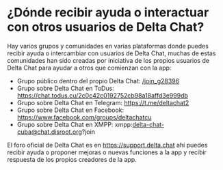 # ¿Dónde recibir ayuda o interactuar con otros usuarios de Delta Chat?

Hay varios grupos y comunidades en varias plataformas donde puedes recibir ayuda o intercambiar con usuarios de Delta Chat, muchas de estas comunidades han sido creadas por iniciativa de los propios usuarios de Delta Chat para ayudar a otros que comienzan con la app:

* Grupo público dentro del propio Delta Chat: [/join_g28396](mailto:adb_bot1@testrun.org?body=%2Fjoin_g28396)
* Grupo sobre Delta Chat en ToDus: https://chat.todus.cu/2c0c42c0192752cb98a18affd3e999db
* Grupo sobre Delta Chat en Telegram: https://t.me/deltachat2
* Grupo sobre Delta Chat en Facebook: https://www.facebook.com/groups/deltachatcu
* Grupo sobre Delta Chat en XMPP: xmpp:delta-chat-cuba@chat.disroot.org?join

El foro oficial de Delta Chat es en https://support.delta.chat ahí puedes recibir ayuda o proponer mejoras o nuevas funciones a la app y recibir respuesta de los propios creadores de la app.
